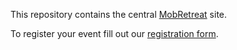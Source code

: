 This repository contains the central [MobRetreat](https://mobretreat.org) site.

To register your event fill out our [registration form](https://forms.gle/xkJutmwAAiH6ACU5A).
